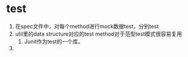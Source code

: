 # test
1. 在spec文件中，对每个method进行mock数据test，分别test
2. util里的data structure对应的test method对于范型test模式很容易复用
   1. Junit作为test的一个库。
3. 